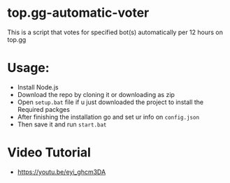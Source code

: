 # top.gg-automatic-voter
This is a script that votes for specified bot(s) automatically per 12 hours on top.gg

# Usage:

- Install Node.js
- Download the repo by cloning it or downloading as zip
- Open `setup.bat` file if u just downloaded the project to install the Required packges
- After finishing the installation go and set ur info on `config.json`
- Then save it and run `start.bat`

# Video Tutorial 

- https://youtu.be/eyi_ghcm3DA 
